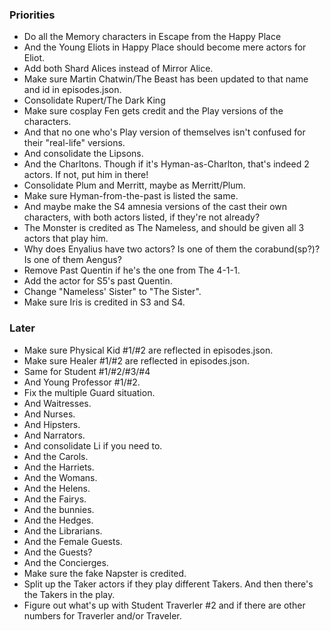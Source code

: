 ### Priorities

- Do all the Memory characters in Escape from the Happy Place
- And the Young Eliots in Happy Place should become mere actors for Eliot.
- Add both Shard Alices instead of Mirror Alice.
- Make sure Martin Chatwin/The Beast has been updated to that name and id in episodes.json.
- Consolidate Rupert/The Dark King
- Make sure cosplay Fen gets credit and the Play versions of the characters.
- And that no one who's Play version of themselves isn't confused for their "real-life" versions.
- And consolidate the Lipsons.
- And the Charltons. Though if it's Hyman-as-Charlton, that's indeed 2 actors. If not, put him in there!
- Consolidate Plum and Merritt, maybe as Merritt/Plum.
- Make sure Hyman-from-the-past is listed the same.
- And maybe make the S4 amnesia versions of the cast their own characters, with both actors listed, if they're not already?
- The Monster is credited as The Nameless, and should be given all 3 actors that play him.
- Why does Enyalius have two actors? Is one of them the corabund(sp?)? Is one of them Aengus?
- Remove Past Quentin if he's the one from The 4-1-1.
- Add the actor for S5's past Quentin.
- Change "Nameless' Sister" to "The Sister".
- Make sure Iris is credited in S3 and S4.

### Later

- Make sure Physical Kid #1/#2 are reflected in episodes.json.
- Make sure Healer #1/#2 are reflected in episodes.json.
- Same for Student #1/#2/#3/#4
- And Young Professor #1/#2.
- Fix the multiple Guard situation.
- And Waitresses.
- And Nurses.
- And Hipsters.
- And Narrators.
- And consolidate Li if you need to.
- And the Carols.
- And the Harriets.
- And the Womans.
- And the Helens.
- And the Fairys.
- And the bunnies.
- And the Hedges.
- And the Librarians.
- And the Female Guests.
- And the Guests?
- And the Concierges.
- Make sure the fake Napster is credited.
- Split up the Taker actors if they play different Takers. And then there's the Takers in the play.
- Figure out what's up with Student Traverler #2 and if there are other numbers for Traverler and/or Traveler.
